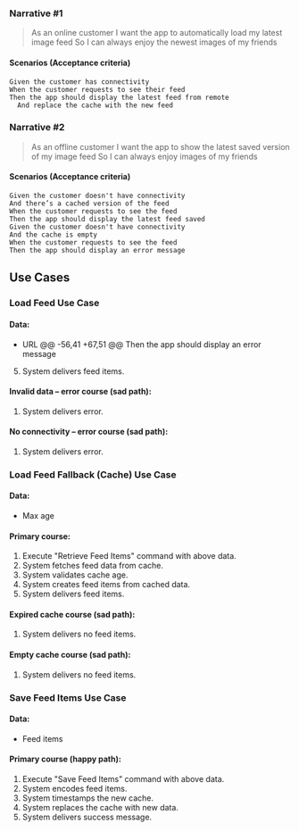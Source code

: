 
### Narrative #1

> As an online customer
I want the app to automatically load my latest image feed
So I can always enjoy the newest images of my friends

#### Scenarios (Acceptance criteria)

```
Given the customer has connectivity
When the customer requests to see their feed
Then the app should display the latest feed from remote
  And replace the cache with the new feed
```

### Narrative #2

> As an offline customer
I want the app to show the latest saved version of my image feed
So I can always enjoy images of my friends

#### Scenarios (Acceptance criteria)

```
Given the customer doesn't have connectivity
And there’s a cached version of the feed
When the customer requests to see the feed
Then the app should display the latest feed saved
Given the customer doesn't have connectivity
And the cache is empty
When the customer requests to see the feed
Then the app should display an error message
```

## Use Cases

### Load Feed Use Case

#### Data:
- URL
	@@ -56,41 +67,51 @@ Then the app should display an error message
5. System delivers feed items.

#### Invalid data – error course (sad path):
1. System delivers error.

#### No connectivity – error course (sad path):
1. System delivers error.

### Load Feed Fallback (Cache) Use Case

#### Data:
- Max age

#### Primary course:
1. Execute "Retrieve Feed Items" command with above data.
2. System fetches feed data from cache.
3. System validates cache age.
4. System creates feed items from cached data.
5. System delivers feed items.

#### Expired cache course (sad path): 
1. System delivers no feed items.

#### Empty cache course (sad path): 
1. System delivers no feed items.


### Save Feed Items Use Case

#### Data:
- Feed items

#### Primary course (happy path):
1. Execute "Save Feed Items" command with above data.
2. System encodes feed items.
3. System timestamps the new cache.
4. System replaces the cache with new data.
5. System delivers success message.